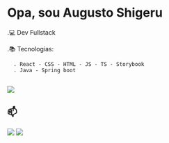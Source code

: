 # Opa, sou Augusto Shigeru

.💻 Dev Fullstack

.📚 Tecnologias:

      . React - CSS - HTML - JS - TS - Storybook
      . Java - Spring boot
      
##
 <div>
  <a href="https://beacons.ai/Setoue">
  <a href=""> <img align="center" src="https://github-readme-stats-sigma-five.vercel.app/api/top-langs/?username=Setoue&theme=react&line_height=40&hide=css"/> </a>
</div>

## 📫
<div> 
  <a href="mailto:proshigeru@gmail.com"><img src="https://img.shields.io/badge/-Gmail-%23333?style=for-the-badge&logo=gmail&logoColor=white" target="_blank"></a>
  <a href="https://www.linkedin.com/in/setoue/" target="_blank"><img src="https://img.shields.io/badge/-LinkedIn-%230077B5?style=for-the-badge&logo=linkedin&logoColor=white" target="_blank"></a> 
</div>







